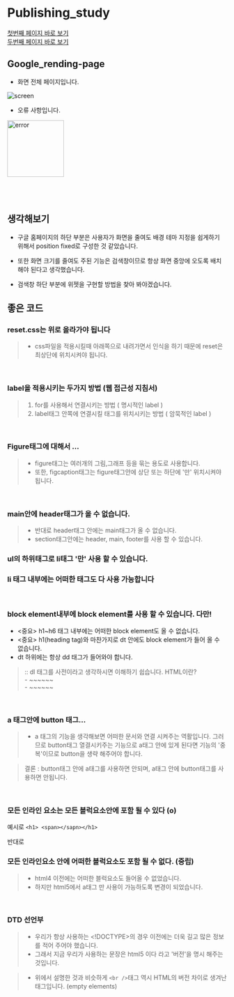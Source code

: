# Publishing_study

[첫번째 페이지 바로 보기](https://sangdon1029.github.io/Publishing_study/%EC%B2%AB%EB%B2%88%EC%A7%B8%20%EA%B3%BC%EC%A0%9C/Google_Randing-change_detail/google.html)
<br>
[두번째 페이지 바로 보기](https://sangdon1029.github.io/Publishing_study/%EC%B2%AB%EB%B2%88%EC%A7%B8%20%EA%B3%BC%EC%A0%9C/Google_Randing/index.html)
## Google_rending-page

- 화면 전체 페이지입니다.


![screen](https://user-images.githubusercontent.com/93380732/147726999-ef2b46b9-0a00-432d-af22-4189d050254b.jpg)



- 오류 사항입니다.
<img width="130" alt="error" src="https://user-images.githubusercontent.com/93380732/147726909-9584c334-df28-4927-9447-2a56ada7dfd7.png">


<br>
<br>
<br>
<br>


## 생각해보기

- 구글 홈페이지의 하단 부분은 사용자가 화면을 줄여도 배경 테마 지정을 쉽게하기 위해서 position fixed로 구성한 것 같았습니다.

- 또한 화면 크기를 줄여도 주된 기능은 검색창이므로 항상 화면 중앙에 오도록 배치해야 된다고 생각했습니다.

- 검색창 하단 부분에 위젯을 구현할 방법을 찾아 봐야겠습니다.

## 좋은 코드

### reset.css는 위로 올라가야 됩니다
> - css파일을 적용시킬때 아래쪽으로 내려가면서 인식을 하기 때문에 reset은 최상단에 위치시켜야 됩니다.

<br>


### label을 적용시키는 두가지 방법 (웹 접근성 지침서)
> 1. for를 사용해서 연결시키는 방법 ( 명시적인 label )
> 2. label태그 안쪽에 연결시킬 태그를 위치시키는 방법 ( 암묵적인 label )

<br>


### Figure태그에 대해서 ... 
> -  figure태그는 여러개의 그림,그래프 등을 묶는 용도로 사용합니다.
> -  또한, figcaption태그는 figure태그안에 상단 또는 하단에 '만' 위치시켜야 됩니다.

<br>

### main안에 header태그가 올 수 없습니다.
> - 반대로 header태그 안에는 main태그가 올 수 없습니다.
> - section태그안에는 header, main, footer를 사용 할 수 있습니다.

### **ul의 하위태그로 li태그 '만' 사용 할 수 있습니다.**
### li 태그 내부에는 어떠한 태그도 다 사용 가능합니다

<br>

### block element내부에 block element를 사용 할 수 있습니다. 다만!
- <중요> h1~h6 태그 내부에는 어떠한 block element도 올 수 없습니다.
- <중요> h1(heading tag)와 마찬가지로 dt 안에도 block element가 들어 올 수 없습니다.
- dt 하위에는 항상 dd 태그가 들어와야 합니다.
>   :: dl 태그를 사전이라고 생각하시면 이해하기 쉽습니다.
>                   HTML이란?     <br>
>                       - ~~~~~~ <br>
>                       - ~~~~~~

<br>

### a 태그안에 button 태그...
> - a 태그의 기능을 생각해보면 어떠한 문서와 연결 시켜주는 역활입니다. 그러므로 button태그 열결시키주는 기능으로 a태그 안에 있게 된다면 기능의 '중복'이므로 button을 생략 해주어야 합니다. 

> 결론 : button태그 안에 a태그를 사용하면 안되며,
  a태그 안에 button태그를 사용하면 안됩니다.

<br>

### 모든 인라인 요소는 모든 블럭요소안에 포함 될 수 있다  (o)
예시로 `<h1> <span></sapn></h1>`

반대로
### 모든 인라인요소 안에 어떠한 블럭요소도 포함 될 수 없다. (중립)
> - html4 이전에는 어떠한 블럭요소도 들어올 수 없었습니다.
> - 하지만 html5에서 a태그 만 사용이 가능하도록 변경이 되었습니다. 

<br>


### DTD 선언부
> - 우리가 항상 사용하는 <!DOCTYPE>의 경우 
이전에는 더욱 길고 많은 정보를 적어 주어야 했습니다.
> - 그래서 지금 우리가 사용하는 문장은 html5 이다 라고 '버전'을 명시 해주는 것입니다.

> - 위에서 설명한 것과 비슷하게 `<br />`태그 역시 HTML의 버전 차이로 생겨난 태그입니다. (empty elements)
